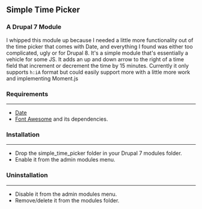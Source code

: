 ## Simple Time Picker
### A Drupal 7 Module

I whipped this module up because I needed a little more functionality out of the time picker that comes with Date, and everything I found was either too complicated, ugly or for Drupal 8.
It's a simple module that's essentially a vehicle for some JS. It adds an up and down arrow to the right of a time field that increment or decrement the time by 15 minutes. Currently it only supports `h:iA` format but could easily support more with a little more work and implementing Moment.js

### Requirements
---
 - [Date](https://www.drupal.org/project/date)
 - [Font Awesome](https://www.drupal.org/project/fontawesome) and its dependencies.

### Installation
---
 - Drop the simple_time_picker folder in your Drupal 7 modules folder.
 - Enable it from the admin modules menu.

### Uninstallation
---
 - Disable it from the admin modules menu.
 - Remove/delete it from the modules folder.
 